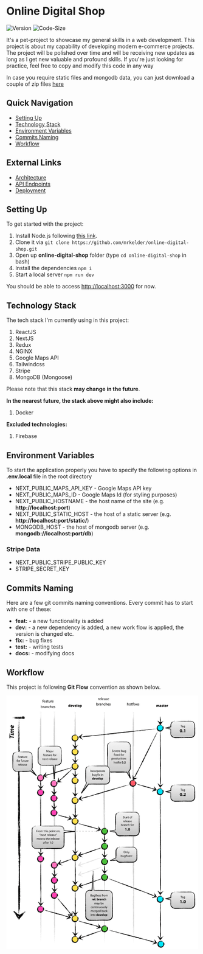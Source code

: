 # Online Digital Shop

![Version](https://img.shields.io/github/package-json/v/mrkelder/online-digital-shop?color=green)
![Code-Size](https://img.shields.io/github/languages/code-size/mrkelder/online-digital-shop)

It's a pet-project to showcase my general skills in a web development. This project is about my capability of developing modern e-commerce projects. The project will be polished over time and will be receiving new updates as long as I get new valuable and profound skills. If you're just looking for practice, feel free to copy and modify this code in any way

In case you require static files and mongodb data, you can just download a couple of zip files [here](https://github.com/mrkelder/online-digital-shop/discussions/32)

## Quick Navigation

- [Setting Up](#Setting-Up)
- [Technology Stack](#Technology-Stack)
- [Environment Variables](#Environment-Variables)
- [Commits Naming](#Commits-Naming)
- [Workflow](#Workflow)

## External Links

- [Architecture](./docs/ARCHITECTURE.md)
- [API Endpoints](./docs/API_ENDPOINTS.md)
- [Deployment](./docs/DEPLOYMENT.md)

## Setting Up

To get started with the project:

1. Install Node.js following [this link](https://nodejs.org/).
2. Clone it via `git clone https://github.com/mrkelder/online-digital-shop.git`
3. Open up **online-digital-shop** folder (type `cd online-digital-shop` in bash)
4. Install the dependencies `npm i`
5. Start a local server `npm run dev`

You should be able to access [http://localhost:3000](http://localhost:3000) for now.

## Technology Stack

The tech stack I'm currently using in this project:

1. ReactJS
2. NextJS
3. Redux
4. NGINX
5. Google Maps API
6. Tailwindcss
7. Stripe
8. MongoDB (Mongoose)

Please note that this stack **may change in the future**.

**In the nearest future, the stack above might also include:**

1. Docker

**Excluded technologies:**

1. Firebase

## Environment Variables

To start the application properly you have to specify the following options in **.env.local** file in the root directory

- NEXT_PUBLIC_MAPS_API_KEY - Google Maps API key
- NEXT_PUBLIC_MAPS_ID - Google Maps Id (for styling purposes)
- NEXT_PUBLIC_HOSTNAME - the host name of the site (e.g. **http://localhost:port**)
- NEXT_PUBLIC_STATIC_HOST - the host of a static server (e.g. **http://localhost:port/static/**)
- MONGODB_HOST - the host of mongodb server (e.g. **mongodb://localhost:port/db**)

### Stripe Data

- NEXT_PUBLIC_STRIPE_PUBLIC_KEY
- STRIPE_SECRET_KEY

## Commits Naming

Here are a few git commits naming conventions. Every commit has to start with one of these:

- **feat:** - a new functionality is added
- **dev:** - a new dependency is added, a new work flow is applied, the version is changed etc.
- **fix:** - bug fixes
- **test:** - writing tests
- **docs:** - modifying docs

## Workflow

This project is following **Git Flow** convention as shown below.

![Git Flow](/docs/gitflow.png)
